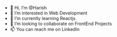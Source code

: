 - 👋 Hi, I’m @Harish
- 👀 I’m interested in Web Development
- 🌱 I’m currently learning Reactjs
- 💞️ I’m looking to collaborate on FrontEnd Projects
- 📫 You can reach me on LinkedIn

<!---
Harish24-S/Harish24-S is a ✨ special ✨ repository because its `README.md` (this file) appears on your GitHub profile.
You can click the Preview link to take a look at your changes.
--->
